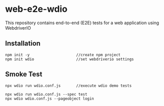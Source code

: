 # web-e2e-wdio
This repository contains end-to-end (E2E) tests for a web application using WebdriverIO

## Installation
```
npm init -y                     //create npm project
npm init wdio                   //set webdriverio settings
```
## Smoke Test
```
npx wdio run wdio.conf.js       //execute wdio demo tests

npx wdio run wdio.conf.js --spec test
npx wdio wdio.conf.js --pageobject login  
```
##
